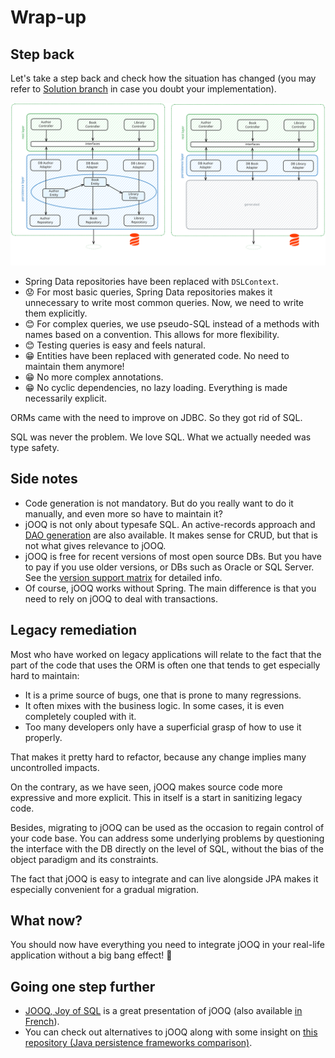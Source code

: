 # Wrap-up

## Step back

Let's take a step back and check how the situation has changed (you may refer to [Solution branch](https://github.com/sylvaindecout/jooq-handson/tree/Solution) in case you doubt your implementation).

![Before/after comparison](images/before_after.svg)

* Spring Data repositories have been replaced with `DSLContext`.
* :worried: For most basic queries, Spring Data repositories makes it unnecessary to write most common queries. Now, we need to write them explicitly.
* :blush: For complex queries, we use pseudo-SQL instead of a methods with names based on a convention. This allows for more flexibility.
* :blush: Testing queries is easy and feels natural.
* :grin: Entities have been replaced with generated code. No need to maintain them anymore!
* :grin: No more complex annotations.
* :grin: No cyclic dependencies, no lazy loading. Everything is made necessarily explicit.

ORMs came with the need to improve on JDBC. So they got rid of SQL.

SQL was never the problem. We love SQL. What we actually needed was type safety.

## Side notes

* Code generation is not mandatory. But do you really want to do it manually, and even more so have to maintain it?
* jOOQ is not only about typesafe SQL. An active-records approach and [DAO generation](https://blog.jooq.org/to-dao-or-not-to-dao/) are also available.
  It makes sense for CRUD, but that is not what gives relevance to jOOQ.
* jOOQ is free for recent versions of most open source DBs. But you have to pay if you use older versions, or DBs such as Oracle or SQL Server. See the [version support matrix](https://www.jooq.org/download/support-matrix) for detailed info.
* Of course, jOOQ works without Spring. The main difference is that you need to rely on jOOQ to deal with transactions.

## Legacy remediation

Most who have worked on legacy applications will relate to the fact that the part of the code that uses the ORM is often one that tends to get especially hard to maintain:

* It is a prime source of bugs, one that is prone to many regressions.
* It often mixes with the business logic. In some cases, it is even completely coupled with it.
* Too many developers only have a superficial grasp of how to use it properly.

That makes it pretty hard to refactor, because any change implies many uncontrolled impacts.

On the contrary, as we have seen, jOOQ makes source code more expressive and more explicit.
This in itself is a start in sanitizing legacy code.

Besides, migrating to jOOQ can be used as the occasion to regain control of your code base.
You can address some underlying problems by questioning the interface with the DB directly on the level of SQL, without the bias of the object paradigm and its constraints.

The fact that jOOQ is easy to integrate and can live alongside JPA makes it especially convenient for a gradual migration.

## What now?

You should now have everything you need to integrate jOOQ in your real-life application without a big bang effect! :rocket:

## Going one step further

* [JOOQ, Joy of SQL](https://www.youtube.com/watch?v=fW80PwtNJAM) is a great presentation of jOOQ (also available [in French](https://www.youtube.com/watch?v=5m_oE0iPJJE)).
* You can check out alternatives to jOOQ along with some insight on [this repository (Java persistence frameworks comparison)](https://github.com/bwajtr/java-persistence-frameworks-comparison).
